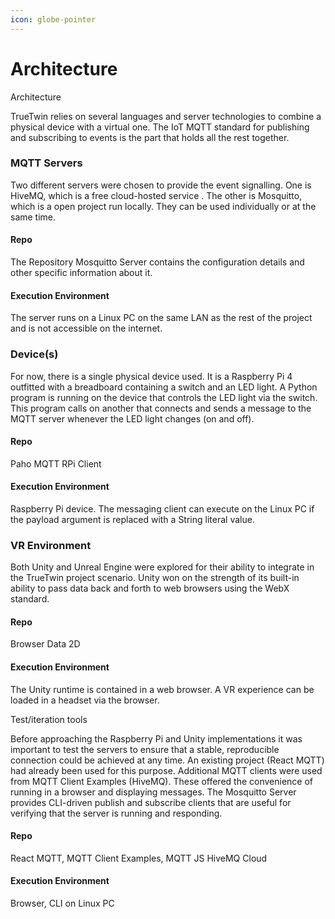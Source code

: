 ```yaml
---
icon: globe-pointer
---
```


# Architecture

Architecture

TrueTwin relies on several languages and server technologies to combine a physical device with a virtual one. The IoT MQTT standard for publishing and subscribing to events is the part that holds all the rest together.&#x20;

### MQTT Servers

Two different servers were chosen to provide the event signalling. One is HiveMQ, which is a free cloud-hosted service . The other is Mosquitto, which is a open project run locally. They can be used individually or at the same time.

#### Repo

The Repository Mosquitto Server contains the configuration details and other specific information about it.

#### Execution Environment

The server runs on a Linux PC on the same LAN as the rest of the project and is not accessible on the internet.

### Device(s)

For now, there is a single physical device used. It is a Raspberry Pi 4 outfitted with a breadboard containing a switch and an LED light. A Python program is running on the device that controls the LED light via the switch. This program calls on another that connects and sends a message to the MQTT server whenever the LED light changes (on and off).

#### Repo

Paho MQTT RPi Client

#### Execution Environment

Raspberry Pi device. The messaging client can execute on the Linux PC if the payload argument is replaced with a String literal value.

### VR Environment

Both Unity and Unreal Engine were explored for their ability to integrate in the TrueTwin project scenario. Unity won on the strength of its built-in ability to pass data back and forth to web browsers using the WebX standard.

#### Repo

Browser Data 2D

#### Execution Environment

The Unity runtime is contained in a web browser. A VR experience can be loaded in a headset via the browser.

Test/iteration tools

Before approaching the Raspberry Pi and Unity implementations it was important to test the servers to ensure that a stable, reproducible connection could be achieved at any time.  An existing project (React MQTT) had already  been used for this purpose. Additional MQTT clients were used from MQTT Client Examples (HiveMQ). These offered the convenience of running in a browser and displaying messages. The Mosquitto Server provides CLI-driven publish and subscribe clients that are useful for verifying that the server is running and responding.

#### Repo

React MQTT, MQTT Client Examples, MQTT JS HiveMQ Cloud

#### Execution Environment

Browser, CLI on Linux PC
